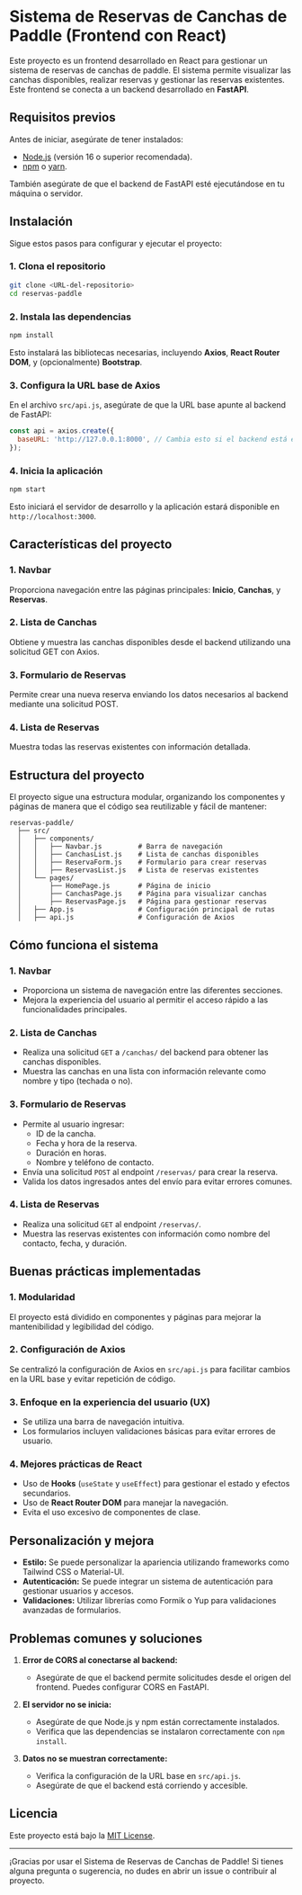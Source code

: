 # Sistema de Reservas de Canchas de Paddle (Frontend con React)

Este proyecto es un frontend desarrollado en React para gestionar un sistema de reservas de canchas de paddle. El sistema permite visualizar las canchas disponibles, realizar reservas y gestionar las reservas existentes. Este frontend se conecta a un backend desarrollado en **FastAPI**.

## **Requisitos previos**

Antes de iniciar, asegúrate de tener instalados:

- [Node.js](https://nodejs.org/) (versión 16 o superior recomendada).
- [npm](https://www.npmjs.com/) o [yarn](https://yarnpkg.com/).

También asegúrate de que el backend de FastAPI esté ejecutándose en tu máquina o servidor.

## **Instalación**

Sigue estos pasos para configurar y ejecutar el proyecto:

### 1. Clona el repositorio
```bash
git clone <URL-del-repositorio>
cd reservas-paddle
```

### 2. Instala las dependencias
```bash
npm install
```
Esto instalará las bibliotecas necesarias, incluyendo **Axios**, **React Router DOM**, y (opcionalmente) **Bootstrap**.

### 3. Configura la URL base de Axios
En el archivo `src/api.js`, asegúrate de que la URL base apunte al backend de FastAPI:
```javascript
const api = axios.create({
  baseURL: 'http://127.0.0.1:8000', // Cambia esto si el backend está en otra dirección
});
```

### 4. Inicia la aplicación
```bash
npm start
```
Esto iniciará el servidor de desarrollo y la aplicación estará disponible en `http://localhost:3000`.

## **Características del proyecto**

### 1. **Navbar**
Proporciona navegación entre las páginas principales: **Inicio**, **Canchas**, y **Reservas**.

### 2. **Lista de Canchas**
Obtiene y muestra las canchas disponibles desde el backend utilizando una solicitud GET con Axios.

### 3. **Formulario de Reservas**
Permite crear una nueva reserva enviando los datos necesarios al backend mediante una solicitud POST.

### 4. **Lista de Reservas**
Muestra todas las reservas existentes con información detallada.

## **Estructura del proyecto**
El proyecto sigue una estructura modular, organizando los componentes y páginas de manera que el código sea reutilizable y fácil de mantener:

```
reservas-paddle/
  ├── src/
  │   ├── components/
  │   │   ├── Navbar.js         # Barra de navegación
  │   │   ├── CanchasList.js    # Lista de canchas disponibles
  │   │   ├── ReservaForm.js    # Formulario para crear reservas
  │   │   ├── ReservasList.js   # Lista de reservas existentes
  │   └── pages/
  │       ├── HomePage.js       # Página de inicio
  │       ├── CanchasPage.js    # Página para visualizar canchas
  │       ├── ReservasPage.js   # Página para gestionar reservas
  │   ├── App.js                # Configuración principal de rutas
  │   ├── api.js                # Configuración de Axios
```

## **Cómo funciona el sistema**

### **1. Navbar**
- Proporciona un sistema de navegación entre las diferentes secciones.
- Mejora la experiencia del usuario al permitir el acceso rápido a las funcionalidades principales.

### **2. Lista de Canchas**
- Realiza una solicitud `GET` a `/canchas/` del backend para obtener las canchas disponibles.
- Muestra las canchas en una lista con información relevante como nombre y tipo (techada o no).

### **3. Formulario de Reservas**
- Permite al usuario ingresar:
  - ID de la cancha.
  - Fecha y hora de la reserva.
  - Duración en horas.
  - Nombre y teléfono de contacto.
- Envía una solicitud `POST` al endpoint `/reservas/` para crear la reserva.
- Valida los datos ingresados antes del envío para evitar errores comunes.

### **4. Lista de Reservas**
- Realiza una solicitud `GET` al endpoint `/reservas/`.
- Muestra las reservas existentes con información como nombre del contacto, fecha, y duración.

## **Buenas prácticas implementadas**

### **1. Modularidad**
El proyecto está dividido en componentes y páginas para mejorar la mantenibilidad y legibilidad del código.

### **2. Configuración de Axios**
Se centralizó la configuración de Axios en `src/api.js` para facilitar cambios en la URL base y evitar repetición de código.

### **3. Enfoque en la experiencia del usuario (UX)**
- Se utiliza una barra de navegación intuitiva.
- Los formularios incluyen validaciones básicas para evitar errores de usuario.

### **4. Mejores prácticas de React**
- Uso de **Hooks** (`useState` y `useEffect`) para gestionar el estado y efectos secundarios.
- Uso de **React Router DOM** para manejar la navegación.
- Evita el uso excesivo de componentes de clase.

## **Personalización y mejora**
- **Estilo:** Se puede personalizar la apariencia utilizando frameworks como Tailwind CSS o Material-UI.
- **Autenticación:** Se puede integrar un sistema de autenticación para gestionar usuarios y accesos.
- **Validaciones:** Utilizar librerías como Formik o Yup para validaciones avanzadas de formularios.

## **Problemas comunes y soluciones**

1. **Error de CORS al conectarse al backend:**
   - Asegúrate de que el backend permite solicitudes desde el origen del frontend. Puedes configurar CORS en FastAPI.

2. **El servidor no se inicia:**
   - Asegúrate de que Node.js y npm están correctamente instalados.
   - Verifica que las dependencias se instalaron correctamente con `npm install`.

3. **Datos no se muestran correctamente:**
   - Verifica la configuración de la URL base en `src/api.js`.
   - Asegúrate de que el backend está corriendo y accesible.

## **Licencia**
Este proyecto está bajo la [MIT License](LICENSE).

---

¡Gracias por usar el Sistema de Reservas de Canchas de Paddle! Si tienes alguna pregunta o sugerencia, no dudes en abrir un issue o contribuir al proyecto.
